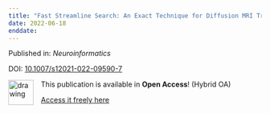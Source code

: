 ```yaml
---
title: "Fast Streamline Search: An Exact Technique for Diffusion MRI Tractography"
date: 2022-06-18
enddate:
---
```


Published in: *Neuroinformatics*

DOI: [10.1007/s12021-022-09590-7](https://doi.org/10.1007/s12021-022-09590-7)

<img src="https://upload.wikimedia.org/wikipedia/commons/thumb/7/77/Open_Access_logo_PLoS_transparent.svg/800px-Open_Access_logo_PLoS_transparent.svg.png" alt="drawing" width="50" align="left"/> &nbsp;&nbsp;&nbsp;This publication is available in **Open Access**! (Hybrid OA)

&nbsp;&nbsp;&nbsp;<a href="https://link.springer.com/content/pdf/10.1007/s12021-022-09590-7.pdf">Access it freely here</a>

